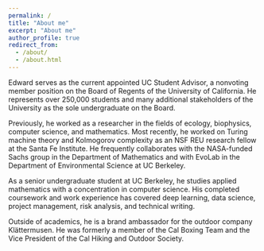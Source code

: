 ```yaml
---
permalink: /
title: "About me"
excerpt: "About me"
author_profile: true
redirect_from:
  - /about/
  - /about.html
---
```


Edward serves as the current appointed UC Student Advisor, a nonvoting member position on the Board of Regents of the University of California. He represents over 250,000 students and many additional stakeholders of the University as the sole undergraduate on the Board.

Previously, he worked as a researcher in the fields of ecology, biophysics, computer science, and mathematics. Most recently, he worked on Turing machine theory and Kolmogorov complexity as an NSF REU research fellow at the Santa Fe Institute. He frequently collaborates with the NASA-funded Sachs group in the Department of Mathematics and with EvoLab in the Department of Environmental Science at UC Berkeley.

As a senior undergraduate student at UC Berkeley, he studies applied mathematics with a concentration in computer science. His completed coursework and work experience has covered deep learning, data science, project management, risk analysis, and technical writing.

Outside of academics, he is a brand ambassador for the outdoor company Klättermusen. He was formerly a member of the Cal Boxing Team and the Vice President of the Cal Hiking and Outdoor Society.

